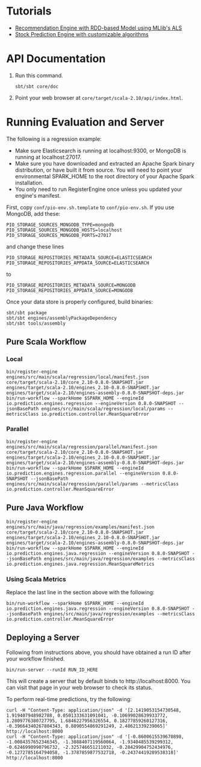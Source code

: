 Tutorials
=========

- [Recommendation Engine with RDD-based Model using MLlib's ALS](engines/src/main/scala/recommendations/README.md)
- [Stock Prediction Engine with customizable algorithms](engines/src/main/scala/stock/README.md)

API Documentation
=================

1.  Run this command.
    ```
    sbt/sbt core/doc
    ```

2.  Point your web browser at `core/target/scala-2.10/api/index.html`.


Running Evaluation and Server
=============================

The following is a regression example:

- Make sure Elasticsearch is running at localhost:9300, or MongoDB is running at
  localhost:27017.
- Make sure you have downloaded and extracted an Apache Spark binary
  distribution, or have built it from source. You will need to point your
  environmental SPARK_HOME to the root directory of your Apache Spark
  installation.
- You only need to run RegisterEngine once unless you updated your engine's
  manifest.

First, copy ``conf/pio-env.sh.template`` to ``conf/pio-env.sh``. If you use
MongoDB, add these:

```
PIO_STORAGE_SOURCES_MONGODB_TYPE=mongodb
PIO_STORAGE_SOURCES_MONGODB_HOSTS=localhost
PIO_STORAGE_SOURCES_MONGODB_PORTS=27017
```

and change these lines

```
PIO_STORAGE_REPOSITORIES_METADATA_SOURCE=ELASTICSEARCH
PIO_STORAGE_REPOSITORIES_APPDATA_SOURCE=ELASTICSEARCH
```

to

```
PIO_STORAGE_REPOSITORIES_METADATA_SOURCE=MONGODB
PIO_STORAGE_REPOSITORIES_APPDATA_SOURCE=MONGODB
```

Once your data store is properly configured, build binaries:

```
sbt/sbt package
sbt/sbt engines/assemblyPackageDependency
sbt/sbt tools/assembly
```


Pure Scala Workflow
-------------------


### Local

```
bin/register-engine engines/src/main/scala/regression/local/manifest.json core/target/scala-2.10/core_2.10-0.8.0-SNAPSHOT.jar engines/target/scala-2.10/engines_2.10-0.8.0-SNAPSHOT.jar engines/target/scala-2.10/engines-assembly-0.8.0-SNAPSHOT-deps.jar
bin/run-workflow --sparkHome $SPARK_HOME --engineId io.prediction.engines.regression --engineVersion 0.8.0-SNAPSHOT --jsonBasePath engines/src/main/scala/regression/local/params --metricsClass io.prediction.controller.MeanSquareError
```


### Parallel

```
bin/register-engine engines/src/main/scala/regression/parallel/manifest.json core/target/scala-2.10/core_2.10-0.8.0-SNAPSHOT.jar engines/target/scala-2.10/engines_2.10-0.8.0-SNAPSHOT.jar engines/target/scala-2.10/engines-assembly-0.8.0-SNAPSHOT-deps.jar
bin/run-workflow --sparkHome $SPARK_HOME --engineId io.prediction.engines.regression.parallel --engineVersion 0.8.0-SNAPSHOT --jsonBasePath engines/src/main/scala/regression/parallel/params --metricsClass io.prediction.controller.MeanSquareError
```


Pure Java Workflow
------------------

```
bin/register-engine engines/src/main/java/regression/examples/manifest.json core/target/scala-2.10/core_2.10-0.8.0-SNAPSHOT.jar engines/target/scala-2.10/engines_2.10-0.8.0-SNAPSHOT.jar engines/target/scala-2.10/engines-assembly-0.8.0-SNAPSHOT-deps.jar
bin/run-workflow --sparkHome $SPARK_HOME --engineId io.prediction.engines.java.regression --engineVersion 0.8.0-SNAPSHOT --jsonBasePath engines/src/main/java/regression/examples --metricsClass io.prediction.engines.java.regression.MeanSquareMetrics
```


### Using Scala Metrics

Replace the last line in the section above with the following:

```
bin/run-workflow --sparkHome $SPARK_HOME --engineId io.prediction.engines.java.regression --engineVersion 0.8.0-SNAPSHOT --jsonBasePath engines/src/main/java/regression/examples --metricsClass io.prediction.controller.MeanSquareError
```


Deploying a Server
------------------

Following from instructions above, you should have obtained a run ID after
your workflow finished.

```
bin/run-server --runId RUN_ID_HERE
```

This will create a server that by default binds to http://localhost:8000. You
can visit that page in your web browser to check its status.

To perform real-time predictions, try the following:

```
curl -H "Content-Type: application/json" -d '[2.1419053154730548, 1.919407948982788, 0.0501333631091041, -0.10699028639933772, 1.2809776380727795, 1.6846227956326554, 0.18277859260127316, -0.39664340267804343, 0.8090554869291249, 2.48621339239065]' http://localhost:8000
curl -H "Content-Type: application/json" -d '[-0.8600615539670898, -1.0084357652346345, -1.3088407119560064, -1.9340485539299312, -0.6246990990796732, -2.325746651211032, -0.28429904752434976, -0.1272785164794058, -1.3787859877532718, -0.24374419289538318]' http://localhost:8000
```
